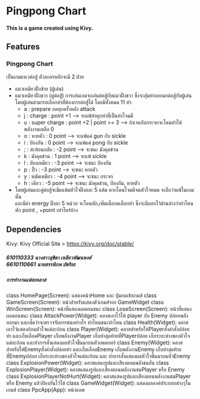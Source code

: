 # Pingpong Chart 
#### This is a game created using Kivy.
## Features
### Pingpong Chart
เป็นเกมแนวต่อสู้ ตัวละครหลักจะมี 2 ฝ่าย
- แมวเหมียวฝั่งซ้าย (ผู้เล่น)
- แมวเหมียวฝั่งขวา (คู่ต่อสู้)
การเล่นเกมจะเล่นต่อสู้กับแมวฝั่งขวา ซึ่งจะสุ่มท่าออกมาต่อสู้กับผู้เล่น
โดยผู้เล่นสามารถเลือกท่าที่ต้องการต่อสู้ได้ โดยมีทั้งหมด 11 ท่า
    - a : prepare กดทุกครั้งหลัง attack 
    - j : charge : point +1 --> จะแพ้ท่าทุกท่าที่เป็นท่าโจมตี
    - u : super charge : point +2 | point >= 3 --> ถ้าเจอกับกระจกจะโดนทำให้พลังงานเหลือ 0
    - o : หายตัว : 0 point --> จะแพ้แค่ gun กับ sickle
    - i : ป้องกัน : 0 point -->  จะแพ้แค่ pong กับ sickle
    - ; : สะท้อนกลับ : -2 point --> จะชนะ มังคุดข่วน
    - k : มังคุดข่วน : 1 point --> จะแพ้ sickle
    - l : ป๋องเหมียว : -3 point --> จะชนะ ป้องกัน
    - p : ปิ้ว : -3 point --> จะชนะ หายตัว 
    - y : หมัดเหมียว : -4 point --> จะชนะ กระจก 
    - h : เคียว : -5 point --> จะชนะ มังคุดข่วน, ป้องกัน, หายตัว
- โดยผู้เล่นและคู่ต่อสู้จะมีแแต้มหัวใจฝั่งลละ 5 แต้ม หากโดนโจมตีจนหัวใจหมด จะถือว่าแพ้ในเกมนั้น <br> และมีค่า energy ฝั่งละ 5 หน่วย จะโดนหัก,เพิ่มเมื่อกดเลือกท่า ซึ่งจะมีบอกไว้ด้านล่างว่าท่าไหนหัก point , +point เท่าไหร่บ้าง
## Dependencies
 Kivy: Kivy Official Site > https://kivy.org/doc/stable/

##### 610110333 นางสาวสุขิตา เหลียวพัฒนพงศ์ <br> 6610110661 นายสรรพิภพ บัตริยะ
##### การทำงานแต่ละคลาส
class HomePage(Screen): 
แสดงหน้าHome และ ปุ่มกดเข้าเกมส์ 
class GameScreen(Screen): 
    หน้าสำหรับแสดงตัวเกมส์จาก GameWidget
class WinScreen(Screen): 
    หน้าที่แสดงผลตอนชนะ
class LoseScreen(Screen): 
    หน้าที่แสดงผลตอนชนะ
class AttackPower(Widget): 
    คลาสเอาไว้ให้ player กับ Enemy ปล่อยพลังออกมา และเช็คว่าจะตรวจจับการชนอย่างไร ท่าไหนชนะท่าไหน
class Health(Widget):
    คลาสเอาไว้แสดงก้อนหัวใจแต่ละก้อน
class Player(Widget):
    คลาสสำหรับให้Playerสั่งคำสั่งปล่อยท่า และเก็บเลือดPlayer เก็บพลังงานPlayer เก็บท่าสุดท้ายที่Playerปล่อย เก็บระยะห่างของหัวใจแต่ละก้อน และทำการสั่งแสดงผลหัวใจขึ้นมาบนหัวเพลเยอร์
class Enemy(Widget):
    คลาสสำหรับให้Enemyสั่งคำสั่งปล่อยท่า และเก็บเลือดEnemy เก็บพลังงานEnemy เก็บท่าสุดท้ายที่Enemyปล่อย เก็บระยะห่างของหัวใจแต่ละก้อน และ ทำการสั่งแสดงผลหัวใจขึ้นมาบนหัวEnemy
class ExplosionPower(Widget):
    คลาสแสดงรูปและเสียงตอนพลังชนกัน
class ExplosionPlayer(Widget):
    คลาสแสดงรูปและเสียงตอนพลังงานชนPlayer หรือ Enemy
class ExplosionPlayerNotHurt(Widget):
    คลาสแสดงรูปและเสียงตอนพลังงานชนPlayer หรือ Enemy แล้วป้องกันไว้ได้
class GameWidget(Widget):
    แสดงผลองค์ประกอบต่างๆในเกมส์
class PpcApp(App):
    หน้าแอพ
